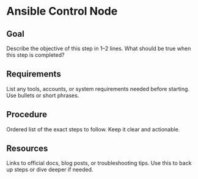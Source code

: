 # Ansible Control Node

## Goal
Describe the objective of this step in 1–2 lines. What should be true when this step is completed?

## Requirements
List any tools, accounts, or system requirements needed before starting. Use bullets or short phrases.

## Procedure
Ordered list of the exact steps to follow. Keep it clear and actionable.

## Resources
Links to official docs, blog posts, or troubleshooting tips. Use this to back up steps or dive deeper if needed.
